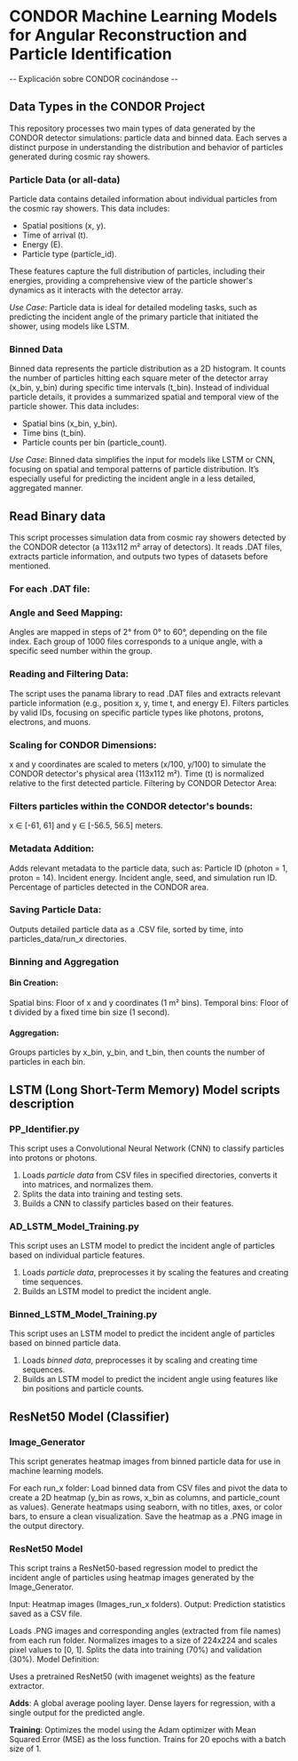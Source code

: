 # CONDOR Machine Learning Models for Angular Reconstruction and Particle Identification

-- Explicación sobre CONDOR cocinándose --

## Data Types in the CONDOR Project
This repository processes two main types of data generated by the CONDOR detector simulations: particle data and binned data. Each serves a distinct purpose in understanding the distribution and behavior of particles generated during cosmic ray showers.

### Particle Data (or all-data)

Particle data contains detailed information about individual particles from the cosmic ray showers. This data includes:

- Spatial positions (x, y).
- Time of arrival (t).
- Energy (E).
- Particle type (particle_id).

These features capture the full distribution of particles, including their energies, providing a comprehensive view of the particle shower's dynamics as it interacts with the detector array.

_Use Case_:
Particle data is ideal for detailed modeling tasks, such as predicting the incident angle of the primary particle that initiated the shower, using models like LSTM.

### Binned Data
Binned data represents the particle distribution as a 2D histogram. It counts the number of particles hitting each square meter of the detector array (x_bin, y_bin) during specific time intervals (t_bin). Instead of individual particle details, it provides a summarized spatial and temporal view of the particle shower. This data includes:

- Spatial bins (x_bin, y_bin).
- Time bins (t_bin).
- Particle counts per bin (particle_count).

_Use Case_:
Binned data simplifies the input for models like LSTM or CNN, focusing on spatial and temporal patterns of particle distribution. It’s especially useful for predicting the incident angle in a less detailed, aggregated manner.

## Read Binary data

This script processes simulation data from cosmic ray showers detected by the CONDOR detector (a 113x112 m² array of detectors). It reads .DAT files, extracts particle information, and outputs two types of datasets before mentioned.

### For each .DAT file:

### Angle and Seed Mapping:

Angles are mapped in steps of 2° from 0° to 60°, depending on the file index.
Each group of 1000 files corresponds to a unique angle, with a specific seed number within the group.

### Reading and Filtering Data:

The script uses the panama library to read .DAT files and extracts relevant particle information (e.g., position x, y, time t, and energy E).
Filters particles by valid IDs, focusing on specific particle types like photons, protons, electrons, and muons.

### Scaling for CONDOR Dimensions:

x and y coordinates are scaled to meters (x/100, y/100) to simulate the CONDOR detector's physical area (113x112 m²).
Time (t) is normalized relative to the first detected particle.
Filtering by CONDOR Detector Area:

### Filters particles within the CONDOR detector's bounds:

x ∈ [-61, 61] and y ∈ [-56.5, 56.5] meters.

### Metadata Addition:

Adds relevant metadata to the particle data, such as:
Particle ID (photon = 1, proton = 14).
Incident energy.
Incident angle, seed, and simulation run ID.
Percentage of particles detected in the CONDOR area.

### Saving Particle Data:

Outputs detailed particle data as a .CSV file, sorted by time, into particles_data/run_x directories.

### Binning and Aggregation

#### Bin Creation:
Spatial bins: Floor of x and y coordinates (1 m² bins).
Temporal bins: Floor of t divided by a fixed time bin size (1 second).

#### Aggregation:
Groups particles by x_bin, y_bin, and t_bin, then counts the number of particles in each bin.

## LSTM (Long Short-Term Memory) Model scripts description

### PP_Identifier.py
This script uses a Convolutional Neural Network (CNN) to classify particles into protons or photons.

1. Loads _particle data_ from CSV files in specified directories, converts it into matrices, and normalizes them.
2. Splits the data into training and testing sets.
3. Builds a CNN to classify particles based on their features.

### AD_LSTM_Model_Training.py
This script uses an LSTM model to predict the incident angle of particles based on individual particle features.

1. Loads _particle data_, preprocesses it by scaling the features and creating time sequences.
2. Builds an LSTM model to predict the incident angle.


### Binned_LSTM_Model_Training.py
This script uses an LSTM model to predict the incident angle of particles based on binned particle data.

1. Loads _binned data_, preprocesses it by scaling and creating time sequences.
2. Builds an LSTM model to predict the incident angle using features like bin positions and particle counts.

## ResNet50 Model (Classifier)

### Image_Generator
This script generates heatmap images from binned particle data for use in machine learning models.

For each run_x folder:
Load binned data from CSV files and pivot the data to create a 2D heatmap (y_bin as rows, x_bin as columns, and particle_count as values).
Generate heatmaps using seaborn, with no titles, axes, or color bars, to ensure a clean visualization.
Save the heatmap as a .PNG image in the output directory.

### ResNet50 Model
This script trains a ResNet50-based regression model to predict the incident angle of particles using heatmap images generated by the Image_Generator.

Input: Heatmap images (Images_run_x folders).
Output: Prediction statistics saved as a CSV file.

Loads .PNG images and corresponding angles (extracted from file names) from each run folder.
Normalizes images to a size of 224x224 and scales pixel values to [0, 1].
Splits the data into training (70%) and validation (30%).
Model Definition:

Uses a pretrained ResNet50 (with imagenet weights) as the feature extractor.

**Adds**:
A global average pooling layer.
Dense layers for regression, with a single output for the predicted angle.

**Training**:
Optimizes the model using the Adam optimizer with Mean Squared Error (MSE) as the loss function.
Trains for 20 epochs with a batch size of 1.

